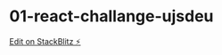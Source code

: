 # 01-react-challange-ujsdeu

[Edit on StackBlitz ⚡️](https://stackblitz.com/edit/01-react-challange-ujsdeu)